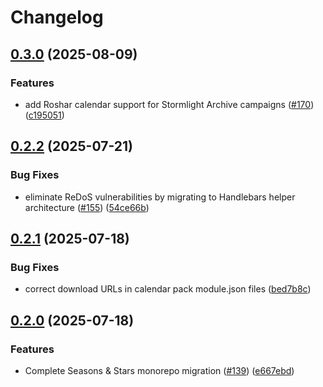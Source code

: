 # Changelog

## [0.3.0](https://github.com/rayners/fvtt-seasons-and-stars/compare/seasons-and-stars-fantasy-v0.2.2...seasons-and-stars-fantasy-v0.3.0) (2025-08-09)


### Features

* add Roshar calendar support for Stormlight Archive campaigns ([#170](https://github.com/rayners/fvtt-seasons-and-stars/issues/170)) ([c195051](https://github.com/rayners/fvtt-seasons-and-stars/commit/c195051c0bf070c69fde12d01b9ab5fddc0d77d3))

## [0.2.2](https://github.com/rayners/fvtt-seasons-and-stars/compare/seasons-and-stars-fantasy-v0.2.1...seasons-and-stars-fantasy-v0.2.2) (2025-07-21)


### Bug Fixes

* eliminate ReDoS vulnerabilities by migrating to Handlebars helper architecture ([#155](https://github.com/rayners/fvtt-seasons-and-stars/issues/155)) ([54ce66b](https://github.com/rayners/fvtt-seasons-and-stars/commit/54ce66b3df0cc1cd585c0572704134da1ad0f5a4))

## [0.2.1](https://github.com/rayners/fvtt-seasons-and-stars/compare/seasons-and-stars-fantasy-v0.2.0...seasons-and-stars-fantasy-v0.2.1) (2025-07-18)


### Bug Fixes

* correct download URLs in calendar pack module.json files ([bed7b8c](https://github.com/rayners/fvtt-seasons-and-stars/commit/bed7b8cc703cab8f9189898764e6e5c573c79620))

## [0.2.0](https://github.com/rayners/fvtt-seasons-and-stars/compare/seasons-and-stars-fantasy-v0.1.0...seasons-and-stars-fantasy-v0.2.0) (2025-07-18)


### Features

* Complete Seasons & Stars monorepo migration ([#139](https://github.com/rayners/fvtt-seasons-and-stars/issues/139)) ([e667ebd](https://github.com/rayners/fvtt-seasons-and-stars/commit/e667ebdc3b4cdc9f64bebc03b075136b495cac60))
